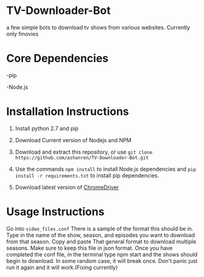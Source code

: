 # TV-Downloader-Bot
a few simple bots to download tv shows from various websites. Currently only fmovies

# Core Dependencies
-pip

-Node.js

# Installation Instructions

1. Install python 2.7 and pip

2. Download Current version of Nodejs and NPM

3. Download and extract this repository, or use `git clone https://github.com/ashanren/TV-Downloader-Bot.git`

4. Use the commands `npm install` to install Node.js dependencies and `pip install -r requirements.txt` to install pip dependencies.

5. Download latest version of [ChromeDriver](https://sites.google.com/a/chromium.org/chromedriver/ "ChromeDriver Website") 

# Usage Instructions

Go into `video_files.conf` There is a sample of the format this should be in. Type in the name of the show, season, and episodes you want to download from that season. Copy and paste That general format to download multiple seasons. Make sure to keep this file in json format. Once you have completed the conf file, in the terminal type npm start and the shows should begin to download. In some random case, it will break once. Don't panic just run it again and it will work.(Fixing currently)

